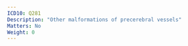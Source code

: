 ```yaml
---
ICD10: Q281
Description: "Other malformations of precerebral vessels"
Matters: No
Weight: 0
---
```


